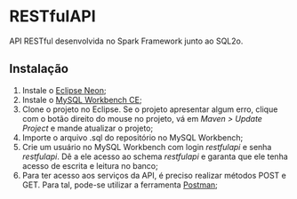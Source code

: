 # RESTfulAPI

API RESTful desenvolvida no Spark Framework junto ao SQL2o.

## Instalação

1. Instale o [Eclipse Neon](http://www.eclipse.org/neon/);
2. Instale o [MySQL Workbench CE](https://www.mysql.com/products/workbench/);
3. Clone o projeto no Eclipse. Se o projeto apresentar algum erro, clique com o botão direito do mouse no projeto, vá em *Maven > Update Project* e mande atualizar o projeto;
4. Importe o arquivo .sql do repositório no MySQL Workbench;
5. Crie um usuário no MySQL Workbench com login *restfulapi* e senha *restfulapi*. Dê a ele acesso ao
schema *restfulapi* e garanta que ele tenha acesso de escrita e leitura no banco;
6. Para ter acesso aos serviços da API, é preciso realizar métodos POST e GET. Para tal, pode-se utilizar a ferramenta
[Postman](https://www.getpostman.com/);
